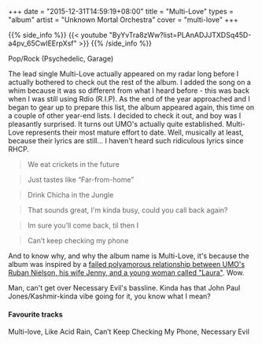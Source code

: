 +++
date = "2015-12-31T14:59:19+08:00"
title = "Multi-Love"
types = "album"
artist = "Unknown Mortal Orchestra"
cover = "multi-love"
+++

{{% side_info %}}
{{< youtube "ByYvTra8zWw?list=PLAnADJJTXDSq45D-a4pv_65CwIEErpXsf" >}}
{{% /side_info %}}

Pop/Rock (Psychedelic, Garage)

The lead single Multi-Love actually appeared on my radar long before I actually bothered to check out the rest of the album. I added the song on a whim because it was so different from what I heard before - this was back when I was still using Rdio (R.I.P). As the end of the year approached and I began to gear up to prepare this list, the album appeared again, this time on a couple of other year-end lists. I decided to check it out, and boy was I pleasantly surprised. It turns out UMO's actually quite established. Multi-Love represents their most mature effort to date. Well, musically at least, because their lyrics are still... I haven't heard such ridiculous lyrics since RHCP.

>We eat crickets in the future

>Just tastes like “Far-from-home”

>Drink Chicha in the Jungle

>That sounds great, I'm kinda busy, could you call back again?

>Im sure you’ll come back, til then I

>Can’t keep checking my phone

And to know why, and why the album name is Multi-Love, it's because the album was inspired by a [failed polyamorous relationship between UMO's Ruban Nielson, his wife Jenny, and a young woman called "Laura"](http://www.theguardian.com/music/2015/jun/09/unknown-mortal-orchestra-interview-multi-love-three-way-relationship). Wow.

Man, can't get over Necessary Evil's bassline. Kinda has that John Paul Jones/Kashmir-kinda vibe going for it, you know what I mean?

#### Favourite tracks

Multi-love, Like Acid Rain, Can’t Keep Checking My Phone, Necessary Evil